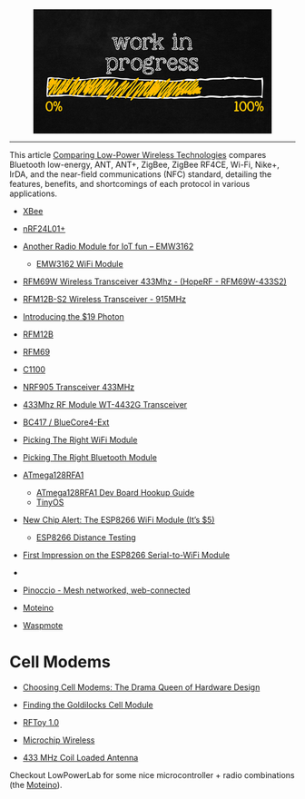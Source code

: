 <!--
Maintainer:   jeffskinnerbox@yahoo.com / www.jeffskinnerbox.me
Version:      0.0.0
-->


<div align="center">
<img src="https://raw.githubusercontent.com/jeffskinnerbox/blog/main/content/images/banners-bkgrds/work-in-progress.jpg" title="These materials require additional work and are not ready for general use." align="center" width=420px height=219px>
</div>


-----




This article
[Comparing Low-Power Wireless Technologies](http://www.digikey.com/en/articles/techzone/2011/aug/comparing-low-power-wireless-technologies)
compares Bluetooth low-energy, ANT, ANT+, ZigBee, ZigBee RF4CE, Wi-Fi, Nike+, IrDA, and the near-field communications (NFC) standard, detailing the features, benefits, and shortcomings of each protocol in various applications.

* [XBee]()
* [nRF24L01+]()
* [Another Radio Module for IoT fun – EMW3162](http://hackaday.com/2015/03/24/emw3162-wifi-120mhz-needs-attention/)
    * [EMW3162 WiFi Module](https://www.seeedstudio.com/item_detail.html?p_id=2122)
* [RFM69W Wireless Transceiver 433Mhz - (HopeRF - RFM69W-433S2)](http://www.ebay.com/itm/RFM69W-Wireless-Transceiver-433Mhz-HopeRF-RFM69W-433S2-/181170697673)
* [RFM12B-S2 Wireless Transceiver - 915MHz](https://www.sparkfun.com/products/12031)
* [Introducing the $19 Photon](http://blog.spark.io/2014/11/12/introducing-the-19-dollar-photon/)
* [RFM12B](http://cdn.shopify.com/s/files/1/0038/9582/files/RFM12B.pdf?1262060244)
* [RFM69](http://lowpowerlab.com/blog/2013/06/20/rfm69-library/)
* [C1100](http://www.ti.com/lit/ds/symlink/cc1100.pdf)
* [NRF905 Transceiver 433MHz](http://www.electrodragon.com/w/NRF905_Transceiver_433MHz-Wireless_Module)
* [433Mhz RF Module WT-4432G Transceiver](http://www.seeedstudio.com/depot/433Mhz-RF-Module-WT4432G-ISM-transceiver-module-p-1809.html?utm_source=newsletter20140501&utm_medium=newsletter20140501&utm_campaign=newsletter20140501)
* [BC417 / BlueCore4-Ext](http://hackaday.com/2014/05/18/firmware-for-cheap-bluetooth-modules/)
* [Picking The Right WiFi Module](http://blog.upverter.com/picking-the-right-wifi-module)
* [Picking The Right Bluetooth Module](http://blog.upverter.com/picking-the-right-bluetooth-module)
* [ATmega128RFA1](https://www.sparkfun.com/products/11197)
    * [ATmega128RFA1 Dev Board Hookup Guide](https://learn.sparkfun.com/tutorials/atmega128rfa1-dev-board-hookup-guide)
    * [TinyOS](http://www.tinyos.net/)
* [New Chip Alert: The ESP8266 WiFi Module (It’s $5)](http://hackaday.com/2014/08/26/new-chip-alert-the-esp8266-wifi-module-its-5/)
    * [ESP8266 Distance Testing](http://hackaday.com/2014/09/26/esp8266-distance-testing/)
* [First Impression on the ESP8266 Serial-to-WiFi Module](http://rayshobby.net/?p=9592)
* []()

* [Pinoccio - Mesh networked, web-connected](https://pinocc.io/)
* [Moteino](https://lowpowerlab.com/shop/index.php?_route_=Moteino-R4)
* [Waspmote](http://www.cooking-hacks.com/documentation/tutorials/waspmote)

# Cell Modems
* [Choosing Cell Modems: The Drama Queen of Hardware Design](https://hackaday.com/2018/11/15/choosing-cell-modems-the-drama-queen-of-hardware-design/)
* [Finding the Goldilocks Cell Module](https://hackaday.com/2019/01/04/finding-the-goldilocks-cell-module/)

* [RFToy 1.0](http://rayshobby.net/?p=9938)

* [Microchip Wireless](http://www.microchip.com/pagehandler/en-us/products/wireless/home.html)

* [433 MHz Coil Loaded Antenna](http://www.instructables.com/id/433-MHz-Coil-loaded-antenna/)

Checkout LowPowerLab for some nice microcontroller + radio combinations (the [Moteino][01]).


[01]:http://lowpowerlab.com/moteino/
[02]:
[03]:
[04]:
[05]:
